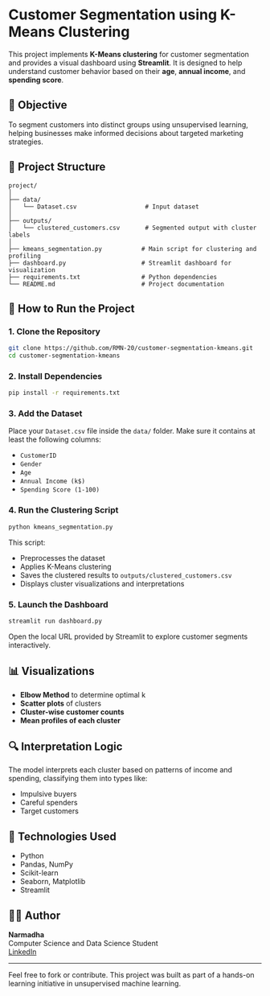 # Customer Segmentation using K-Means Clustering

This project implements **K-Means clustering** for customer segmentation and provides a visual dashboard using **Streamlit**. It is designed to help understand customer behavior based on their **age**, **annual income**, and **spending score**.

## 📌 Objective

To segment customers into distinct groups using unsupervised learning, helping businesses make informed decisions about targeted marketing strategies.

## 📁 Project Structure

```
project/
│
├── data/
│   └── Dataset.csv                   # Input dataset
│
├── outputs/
│   └── clustered_customers.csv       # Segmented output with cluster labels
│
├── kmeans_segmentation.py           # Main script for clustering and profiling
├── dashboard.py                     # Streamlit dashboard for visualization
├── requirements.txt                 # Python dependencies
└── README.md                        # Project documentation
```

## 🚀 How to Run the Project

### 1. Clone the Repository

```bash
git clone https://github.com/RMN-20/customer-segmentation-kmeans.git
cd customer-segmentation-kmeans
```

### 2. Install Dependencies

```bash
pip install -r requirements.txt
```

### 3. Add the Dataset

Place your `Dataset.csv` file inside the `data/` folder. Make sure it contains at least the following columns:
- `CustomerID`
- `Gender`
- `Age`
- `Annual Income (k$)`
- `Spending Score (1-100)`

### 4. Run the Clustering Script

```bash
python kmeans_segmentation.py
```

This script:
- Preprocesses the dataset
- Applies K-Means clustering
- Saves the clustered results to `outputs/clustered_customers.csv`
- Displays cluster visualizations and interpretations

### 5. Launch the Dashboard

```bash
streamlit run dashboard.py
```

Open the local URL provided by Streamlit to explore customer segments interactively.

## 📊 Visualizations

- **Elbow Method** to determine optimal k
- **Scatter plots** of clusters
- **Cluster-wise customer counts**
- **Mean profiles of each cluster**

## 🔍 Interpretation Logic

The model interprets each cluster based on patterns of income and spending, classifying them into types like:
- Impulsive buyers
- Careful spenders
- Target customers

## 📌 Technologies Used

- Python
- Pandas, NumPy
- Scikit-learn
- Seaborn, Matplotlib
- Streamlit

## 👩‍💻 Author

**Narmadha**  
Computer Science and Data Science Student  
[LinkedIn](https://www.linkedin.com/in/narmadha20/)

---

Feel free to fork or contribute. This project was built as part of a hands-on learning initiative in unsupervised machine learning.
